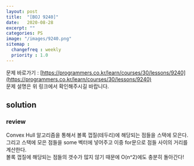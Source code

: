 ```yaml
---
layout: post
title:  "[BOJ 9240]"
date:   2020-08-28
excerpt: ""
categories: PS
image: "/images/9240.png"
sitemap :
  changefreq : weekly
  priority : 1.0
---
```


문제 바로가기 : [https://programmers.co.kr/learn/courses/30/lessons/9240](https://programmers.co.kr/learn/courses/30/lessons/9240)<br>
문제 설명은 위 링크에서 확인해주시길 바랍니다.
<br>
## solution
<script src="https://gist.github.com/yooniversal/9d2c4f0cf35869af17cc9d557dc7eede.js"></script>

### review
Convex Hull 알고리즘을 통해서 볼록 껍질(테두리)에 해당되는 점들을 스택에 모은다.<br>
그리고 스택에 모은 점들을 some 벡터에 넣어주고 이중 for문으로 점들 사이의 거리를 계산한다.<br>
볼록 껍질에 해당되는 점들의 갯수가 많지 않기 때문에 O(n^2)에도 충분히 돌아간다!

<script src="https://utteranc.es/client.js"
        repo="yooniversal/blog-comments"
        issue-term="pathname"
        theme="github-light"
        crossorigin="anonymous"
        async>
</script>
